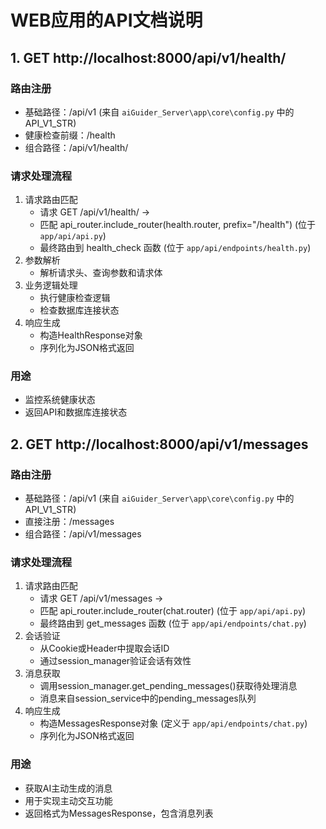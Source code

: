 # WEB应用的API文档说明

## 1. GET http://localhost:8000/api/v1/health/
### 路由注册
- 基础路径：/api/v1 (来自 `aiGuider_Server\app\core\config.py` 中的 API_V1_STR)
- 健康检查前缀：/health
- 组合路径：/api/v1/health/

### 请求处理流程
1. 请求路由匹配
   - 请求 GET /api/v1/health/ →
   - 匹配 api_router.include_router(health.router, prefix="/health") (位于 `app/api/api.py`)
   - 最终路由到 health_check 函数 (位于 `app/api/endpoints/health.py`)
2. 参数解析
   - 解析请求头、查询参数和请求体
3. 业务逻辑处理
   - 执行健康检查逻辑
   - 检查数据库连接状态
4. 响应生成
   - 构造HealthResponse对象
   - 序列化为JSON格式返回

### 用途
- 监控系统健康状态
- 返回API和数据库连接状态

## 2. GET http://localhost:8000/api/v1/messages
### 路由注册
- 基础路径：/api/v1 (来自 `aiGuider_Server\app\core\config.py` 中的 API_V1_STR)
- 直接注册：/messages
- 组合路径：/api/v1/messages

### 请求处理流程
1. 请求路由匹配
   - 请求 GET /api/v1/messages →
   - 匹配 api_router.include_router(chat.router) (位于 `app/api/api.py`)
   - 最终路由到 get_messages 函数 (位于 `app/api/endpoints/chat.py`)
2. 会话验证
   - 从Cookie或Header中提取会话ID
   - 通过session_manager验证会话有效性
3. 消息获取
   - 调用session_manager.get_pending_messages()获取待处理消息
   - 消息来自session_service中的pending_messages队列
4. 响应生成
   - 构造MessagesResponse对象 (定义于 `app/api/endpoints/chat.py`)
   - 序列化为JSON格式返回

### 用途
- 获取AI主动生成的消息
- 用于实现主动交互功能
- 返回格式为MessagesResponse，包含消息列表

